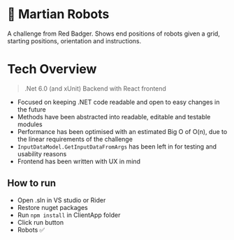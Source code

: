 # 🤖 Martian Robots
A challenge from Red Badger.
Shows end positions of robots given a grid, starting positions, orientation and instructions.

 # Tech Overview 
 > .Net 6.0 (and xUnit) Backend with React frontend

 * Focused on keeping .NET code readable and open to easy changes in the future
 * Methods have been abstracted into readable, editable and testable modules
 * Performance has been optimised with an estimated Big O of O(n), due to the linear requirements of the challenge
 * ```InputDataModel.GetInputDataFromArgs``` has been left in for testing and usability reasons
 * Frontend has been written with UX in mind

## How to run
* Open .sln in VS studio or Rider
* Restore nuget packages
* Run ```npm install``` in ClientApp folder
* Click run button
* Robots ✅
